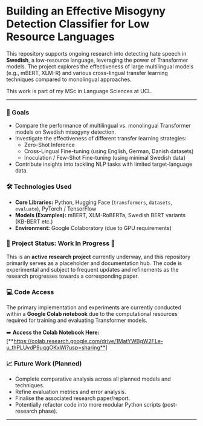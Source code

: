 # Building an Effective Misogyny Detection Classifier for Low Resource Languages

This repository supports ongoing research into detecting hate speech in **Swedish**, a low-resource language, leveraging the power of Transformer models. The project explores the effectiveness of large multilingual models (e.g., mBERT, XLM-R) and various cross-lingual transfer learning techniques compared to monolingual approaches.

This work is part of my MSc in Language Sciences at UCL.

---

### 🎯 Goals

*   Compare the performance of multilingual vs. monolingual Transformer models on Swedish misogyny detection.
*   Investigate the effectiveness of different transfer learning strategies:
    *   Zero-Shot Inference
    *   Cross-Lingual Fine-tuning (using English, German, Danish datasets)
    *   Inoculation / Few-Shot Fine-tuning (using minimal Swedish data)
*   Contribute insights into tackling NLP tasks with limited target-language data.

### 🛠️ Technologies Used

*   **Core Libraries:** Python, Hugging Face (`transformers`, `datasets`, `evaluate`), PyTorch / TensorFlow
*   **Models (Examples):** mBERT, XLM-RoBERTa, Swedish BERT variants (KB-BERT etc.)
*   **Environment:** Google Colaboratory (due to GPU requirements)

### 🚧 Project Status: Work In Progress 🚧

This is an **active research project** currently underway, and this repository primarily serves as a placeholder and documentation hub. The code is experimental and subject to frequent updates and refinements as the research progresses towards a corresponding paper.

### 💻 Code Access

The primary implementation and experiments are currently conducted within a **Google Colab notebook** due to the computational resources required for training and evaluating Transformer models.

➡️ **Access the Colab Notebook Here:** [**https://colab.research.google.com/drive/1MatYWBgW2FLe-u_thPLUvdP9uqgOKxWi?usp=sharing**]

### 📈 Future Work (Planned)

*   Complete comparative analysis across all planned models and techniques.
*   Refine evaluation metrics and error analysis.
*   Finalise the associated research paper/report.
*   Potentially refactor code into more modular Python scripts (post-research phase).

---
